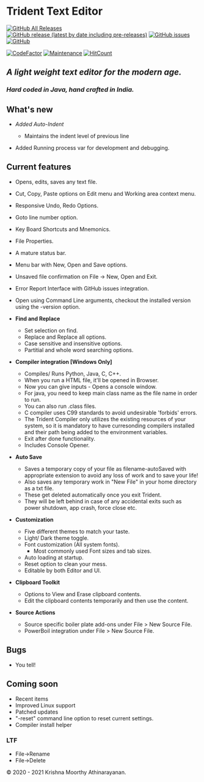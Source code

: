 # Trident Text Editor

[![GitHub All Releases](https://img.shields.io/github/downloads/KrishnaMoorthy12/trident/total?color=green&style=for-the-badge)](https://github.com/KrishnaMoorthy12/trident/releases/) [![GitHub release (latest by date including pre-releases)](https://img.shields.io/github/v/release/KrishnaMoorthy12/trident?color=blueviolet&include_prereleases&style=for-the-badge)](https://github.com/KrishnaMoorthy12/trident/releases/latest) [![GitHub issues](https://img.shields.io/github/issues/KrishnaMoorthy12/trident?color=red&style=for-the-badge)](https://github.com/KrishnaMoorthy12/trident/issues) [![GitHub](https://img.shields.io/github/license/KrishnaMoorthy12/trident?color=orange&style=for-the-badge)](https://github.com/KrishnaMoorthy12/trident/blob/maven-master/LICENSE)

[![CodeFactor](https://www.codefactor.io/repository/github/krishnamoorthy12/trident/badge)](https://www.codefactor.io/repository/github/krishnamoorthy12/trident)  [![Maintenance](https://img.shields.io/badge/Maintained%3F-No-red)](https://GitHub.com/KrishnaMoorthy12/trident) [![HitCount](http://hits.dwyl.com/KrishnaMoorthy12/trident.svg)](http://hits.dwyl.com/KrishnaMoorthy12/trident)

## _A light weight text editor for the modern age._

### _Hard coded in Java, hand crafted in India._

## What's new

- _Added Auto-Indent_

  - Maintains the indent level of previous line

- Added Running process var for development and debugging.

## Current features

- Opens, edits, saves any text file.
- Cut, Copy, Paste options on Edit menu and Working area context menu.
- Responsive Undo, Redo Options.
- Goto line number option.
- Key Board Shortcuts and Mnemonics.
- File Properties.
- A mature status bar.
- Menu bar with New, Open and Save options.
- Unsaved file confirmation on File -> New, Open and Exit.
- Error Report Interface with GitHub issues integration.
- Open using Command Line arguments, checkout the installed version using the -version option.

- **Find and Replace**

  - Set selection on find.
  - Replace and Replace all options.
  - Case sensitive and insensitive options.
  - Partitial and whole word searching options.

- **Compiler integration [Windows Only]**

  - Compiles/ Runs Python, Java, C, C++.
  - When you run a HTML file, it'll be opened in Browser.
  - Now you can give inputs - Opens a console window.
  - For java, you need to keep main class name as the file name in order to run.
  - You can also run .class files.
  - C compiler uses C99 standards to avoid undesirable 'forbids' errors.
  - The Trident Compiler only utilizes the existing resources of your system, so it is mandatory to have curresonding compilers installed and their path being added to the environment variables.
  - Exit after done functionality.
  - Includes Console Opener.

- **Auto Save**

  - Saves a temporary copy of your file as filename-autoSaved with appropriate extension to avoid any loss of work and to save your life!
  - Also saves any temporary work in "New File" in your home directory as a txt file.
  - These get deleted automatically once you exit Trident.
  - They will be left behind in case of any accidental exits such as power shutdown, app crash, force close etc.

- **Customization**

  - Five different themes to match your taste.
  - Light/ Dark theme toggle.
  - Font customization (All system fonts).
    - Most commonly used Font sizes and tab sizes.
  - Auto loading at startup.
  - Reset option to clean your mess.
  - Editable by both Editor and UI.

- **Clipboard Toolkit**

  - Options to View and Erase clipboard contents.
  - Edit the clipboard contents temporarily and then use the content.

- **Source Actions**

  - Source specific boiler plate add-ons under File > New Source File.
  - PowerBoil integration under File > New Source File.

## Bugs

- You tell!

## Coming soon

- Recent items
- Improved Linux support
- Patched updates
- "-reset" command line option to reset current settings.
- Compiler install helper

### LTF

- File->Rename
- File->Delete

&copy; 2020 - 2021 Krishna Moorthy Athinarayanan.
